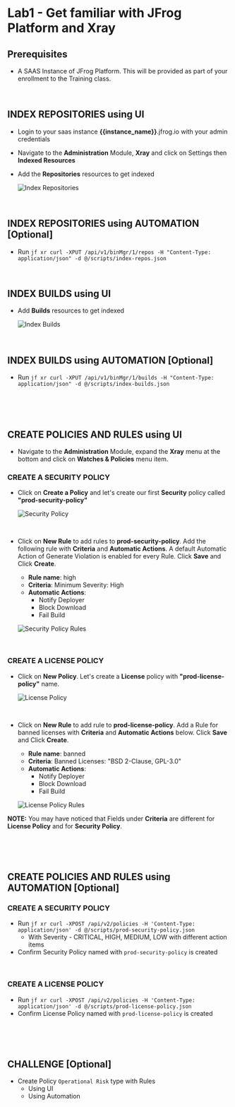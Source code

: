 # Lab1 - Get familiar with JFrog Platform and Xray

## Prerequisites
- A SAAS Instance of JFrog Platform. This will be provided as part of your enrollment to the Training class.

<br/>

## INDEX REPOSITORIES using UI

- Login to your saas instance **{{instance_name}}**.jfrog.io with  your admin credentials

- Navigate to the **Administration** Module, **Xray** and click on Settings then **Indexed Resources**

- Add the **Repositories** resources to get indexed

  ![Index Repositories](images/1-1.gif)

<br/>

## INDEX REPOSITORIES using AUTOMATION [Optional]
- Run ``jf xr curl -XPUT /api/v1/binMgr/1/repos -H "Content-Type: application/json" -d @/scripts/index-repos.json``

<br/> 

## INDEX BUILDS using UI
- Add **Builds** resources to get indexed
  
  ![Index Builds](images/1-2.gif)

<br/>

## INDEX BUILDS using AUTOMATION [Optional]
- Run ``jf xr curl -XPUT /api/v1/binMgr/1/builds -H "Content-Type: application/json" -d @/scripts/index-builds.json``

<br/>
<br/>
<br/>

## CREATE POLICIES AND RULES using UI

- Navigate to the **Administration** Module, expand the **Xray** menu at the bottom and click on **Watches & Policies** menu item. 

### CREATE A SECURITY POLICY
- Click on **Create a Policy** and let's create our first **Security** policy called **"prod-security-policy"**
  
  ![Security Policy](images/1-3.gif)

<br/>

- Click on **New Rule** to add rules to **prod-security-policy**. Add the following rule with **Criteria** and **Automatic Actions**. A default Automatic Action of Generate Violation is enabled for every Rule. Click **Save** and Click **Create**.
  * **Rule name**: high
  * **Criteria**: Minimum Severity: High
  * **Automatic Actions**: 
    * Notify Deployer
    * Block Download 
    * Fail Build
  
  ![Security Policy Rules](images/1-4.gif)

<br/>

### CREATE A LICENSE POLICY
- Click on **New Policy**. Let's create a **License** policy with **"prod-license-policy"** name.
 
  ![License Policy](images/1-5.gif)

<br/>

- Click on **New Rule** to add rule to **prod-license-policy**. Add a Rule for banned licenses with **Criteria** and **Automatic Actions** below. Click **Save** and Click **Create**.
  * **Rule name**: banned
  * **Criteria**: Banned Licenses: "BSD 2-Clause, GPL-3.0"
  * **Automatic Actions**:
    * Notify Deployer
    * Block Download
    * Fail Build
  
  ![License Policy Rules](images/1-6.gif)
  
**NOTE:** You may have noticed that Fields under **Criteria** are different for **License Policy** and for **Security Policy**.  

<br/>
<br/>
<br/>

## CREATE POLICIES AND RULES using AUTOMATION [Optional]
### CREATE A SECURITY POLICY
- Run ``jf xr curl -XPOST /api/v2/policies -H 'Content-Type: application/json' -d @/scripts/prod-security-policy.json``
  - With Severity - CRITICAL, HIGH, MEDIUM, LOW with different action items
- Confirm Security Policy named with ``prod-security-policy`` is created

<br/>

### CREATE A LICENSE POLICY
- Run ``jf xr curl -XPOST /api/v2/policies -H 'Content-Type: application/json' -d @/scripts/prod-license-policy.json``
- Confirm License Policy named with ``prod-license-policy`` is created

<br/>
<br/>
<br/>

## CHALLENGE  [Optional]
- Create Policy `Operational Risk` type with Rules 
  - Using UI
  - Using Automation 



